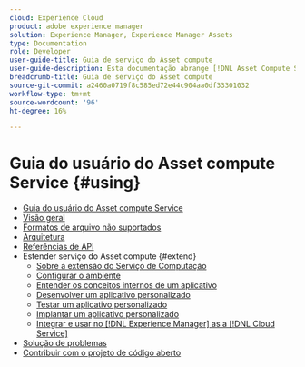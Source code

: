 ```yaml
---
cloud: Experience Cloud
product: adobe experience manager
solution: Experience Manager, Experience Manager Assets
type: Documentation
role: Developer
user-guide-title: Guia de serviço do Asset compute
user-guide-description: Esta documentação abrange [!DNL Asset Compute Service] tarefas como desenvolver, gerenciar, implantar e solucionar problemas do código personalizado.
breadcrumb-title: Guia de serviço do Asset compute
source-git-commit: a2460a0719f8c585ed72e44c904aa0df33301032
workflow-type: tm+mt
source-wordcount: '96'
ht-degree: 16%

---
```



# Guia do usuário do Asset compute Service {#using}

+ [Guia do usuário do Asset compute Service](home.md)
+ [Visão geral](introduction.md)
+ [Formatos de arquivo não suportados](https://experienceleague.adobe.com/docs/experience-manager-cloud-service/assets/file-format-support.html)
+ [Arquitetura](architecture.md)
+ [Referências de API](api.md)
+ Estender serviço do Asset compute {#extend}
   + [Sobre a extensão do Serviço de Computação](understand-extensibility.md)
   + [Configurar o ambiente](setup-environment.md)
   + [Entender os conceitos internos de um aplicativo](custom-application-internals.md)
   + [Desenvolver um aplicativo personalizado](develop-custom-application.md)
   + [Testar um aplicativo personalizado](test-custom-application.md)
   + [Implantar um aplicativo personalizado](deploy-custom-application.md)
   + [Integrar e usar no [!DNL Experience Manager] as a [!DNL Cloud Service]](https://experienceleague.adobe.com/docs/experience-manager-cloud-service/assets/asset-microservices-overview.html?lang=pt-BR)
+ [Solução de problemas](troubleshooting.md)
+ [Contribuir com o projeto de código aberto](contribute-to-compute-service.md)
